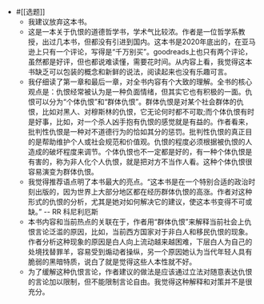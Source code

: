- #[[选题]]
    - 我建议放弃这本书。
    - 这是一本关于仇恨的道德哲学书，学术气比较浓。作者是一位哲学系教授，出过几本书，但都没有引进到国内。这本书是2020年底出的，在亚马逊上只有一个评论，写得是“千万别买”。goodreads上也只有两个评论，虽然都是好评，但也都说难读懂，需要花时间。从内容上看，我觉得这本书缺乏可以包装的概念和新鲜的说法，阅读起来也没有乐趣可言。
    - 我仔细读了第一章和最后一章，对全书内容有个大致的理解。全书的核心观点是：仇恨经常被认为是一种负面情绪，但其实它也有积极的一面。仇恨可以分为“个体仇恨”和“群体仇恨”。群体仇恨是对某个社会群体的仇恨，比如对黑人、对穆斯林的仇恨，它无论何时都不可取;而个体仇恨有时是好事，比如，对一个杀人凶手抱有仇恨的感觉就是有益的。作者看来，批判性仇恨是一种对不道德行为的恰如其分的惩罚。批判性仇恨的真正目的是帮助维护个人或社会规范和价值观。仇恨的程度必须根据被仇恨的人造成的破坏程度来调节。个体仇恨也不一定都是好的，有一种个体仇恨是有害的，称为非人化个人仇恨，就是把对方不当作人看。这种个体仇恨很容易演变为群体仇恨。
    - 我觉得推荐语点明了本书最大的亮点。“这本书是在一个特别合适的政治时刻出版的，因为世界上大部分地区都在经历群体仇恨的高涨。作者对这种形式的仇恨的分析，尤其是她对如何解决它的建议，使这本书变得不可或缺。” -- RR 科尼利厄斯
    - 本书内容和当前热点的关联在于，作者用“群体仇恨”来解释当前社会上仇恨言论泛滥的原因，比如，当前西方国家对于非白人和移民仇恨的现象。作者分析这种现象的原因是白人向上流动越来越困难，下层白人为自己的处境找替罪羊，容易受到煽动者操纵，另一个原因她认为当代年轻人具有脆弱的黑暗特质，说白了就是觉得这些人本性就不好。
    - 为了缓解这种仇恨言论，作者建议的做法是应该通过立法对随意表达仇恨的言论加以限制，但不能限制言论自由。我觉得这种解释和对策并不是很充分。
